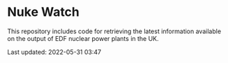 # Nuke Watch

This repository includes code for retrieving the latest information available on the output of EDF nuclear power plants in the UK.

Last updated: 2022-05-31 03:47